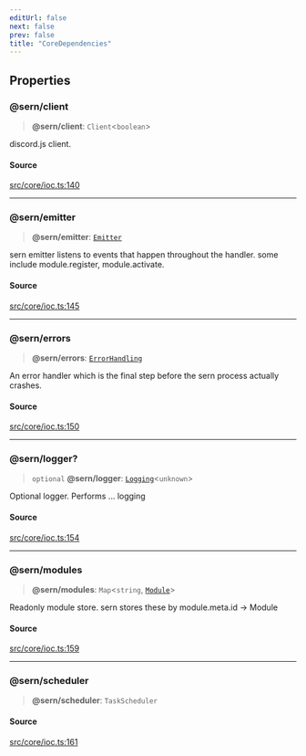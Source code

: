 ```yaml
---
editUrl: false
next: false
prev: false
title: "CoreDependencies"
---
```


## Properties

### @sern/client

> **@sern/client**: `Client`\<`boolean`\>

discord.js client.

#### Source

[src/core/ioc.ts:140](https://github.com/sern-handler/handler/blob/3f703c17b88b6add7de919772e7b2a7faffd3910/src/core/ioc.ts#L140)

***

### @sern/emitter

> **@sern/emitter**: [`Emitter`](/v4/api/interfaces/emitter/)

sern emitter listens to events that happen throughout
the handler. some include module.register, module.activate.

#### Source

[src/core/ioc.ts:145](https://github.com/sern-handler/handler/blob/3f703c17b88b6add7de919772e7b2a7faffd3910/src/core/ioc.ts#L145)

***

### @sern/errors

> **@sern/errors**: [`ErrorHandling`](/v4/api/interfaces/errorhandling/)

An error handler which is the final step before 
the sern process actually crashes.

#### Source

[src/core/ioc.ts:150](https://github.com/sern-handler/handler/blob/3f703c17b88b6add7de919772e7b2a7faffd3910/src/core/ioc.ts#L150)

***

### @sern/logger?

> `optional` **@sern/logger**: [`Logging`](/v4/api/interfaces/logging/)\<`unknown`\>

Optional logger. Performs ... logging

#### Source

[src/core/ioc.ts:154](https://github.com/sern-handler/handler/blob/3f703c17b88b6add7de919772e7b2a7faffd3910/src/core/ioc.ts#L154)

***

### @sern/modules

> **@sern/modules**: `Map`\<`string`, [`Module`](/v4/api/interfaces/module/)\>

Readonly module store. sern stores these 
by module.meta.id -> Module

#### Source

[src/core/ioc.ts:159](https://github.com/sern-handler/handler/blob/3f703c17b88b6add7de919772e7b2a7faffd3910/src/core/ioc.ts#L159)

***

### @sern/scheduler

> **@sern/scheduler**: `TaskScheduler`

#### Source

[src/core/ioc.ts:161](https://github.com/sern-handler/handler/blob/3f703c17b88b6add7de919772e7b2a7faffd3910/src/core/ioc.ts#L161)

